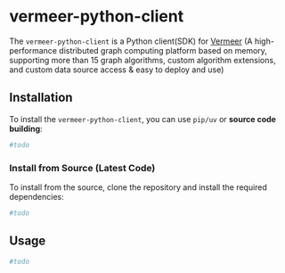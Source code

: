 # vermeer-python-client

The `vermeer-python-client` is a Python client(SDK) for [Vermeer](https://github.com/apache/incubator-hugegraph-computer/tree/master/vermeer#readme) (A high-performance distributed graph computing platform based on memory, supporting more than 15 graph algorithms, custom algorithm extensions, and custom data source access & easy to deploy and use)


## Installation

To install the `vermeer-python-client`, you can use `pip/uv`  or **source code building**:

```bash
#todo
```

### Install from Source (Latest Code)

To install from the source, clone the repository and install the required dependencies:

```bash
#todo
```

## Usage

```bash
#todo
```